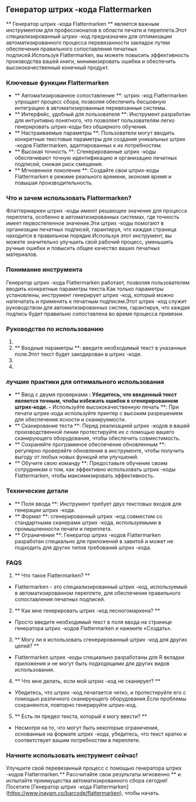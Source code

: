 ## Генератор штрих -кода Flattermarken

** Генератор штрих -кода Flattermarken ** является важным инструментом для профессионалов в области печати и переплета.Этот специализированный штрих -код предназначен для оптимизации автоматизированного процесса перевязанности закладок путем обеспечения правильного сопоставления печатных подписей.Используя Flattermarken, вы можете повысить эффективность производства вашей книги, минимизировать ошибки и обеспечить высококачественный конечный продукт.

### Ключевые функции Flattermarken

- ** Автоматизированное сопоставление **: штрих -код Flattermarken упрощает процесс сбора, позволяя обеспечить бесшовную интеграцию в автоматизированные перевязанные системы.
- ** Интерфейс, удобный для пользователя **: Инструмент разработан для интуитивно понятного, что позволяет пользователям легко генерировать штрих-коды без обширного обучения.
- ** Настраиваемые параметры **: Пользователи могут вводить конкретные текстовые параметры для создания уникальных штрих -кодов Flattermarken, адаптированных к их потребностям.
- ** Высокая точность **: Сгенерированные штрих -коды обеспечивают точную идентификацию и организацию печатных подписей, снижая риск смещения.
- ** Мгновенное поколение **: Создайте свои штрих-коды Flattermarken в режиме реального времени, экономя время и повышая производительность.

### Что и зачем использовать Flattermarken?

Флаттермаркен штрих -коды имеют решающее значение для процесса переплета, особенно в автоматизированных системах, где точность имеет первостепенное значение.Эти штрих -коды помогают в организации печатных подписей, гарантируя, что каждая страница находится в правильном порядке.Используя этот инструмент, вы можете значительно улучшить свой рабочий процесс, уменьшить ручные ошибки и повысить общее качество ваших печатных материалов.

### Понимание инструмента

Генератор штрих -кода Flattermarken работает, позволяя пользователям вводить конкретные параметры текста.Как только параметры установлены, инструмент генерирует штрих -код, который можно напечатать и применять к печатным подписям.Этот штрих -код служит руководством для автоматизированных систем, гарантируя, что каждая подпись будет правильно сопоставлена ​​во время процесса привязки.

### Руководство по использованию

1.
2. ** Входные параметры **: введите необходимый текст в указанные поля.Этот текст будет закодирован в штрих -коде.
3.
4.

### лучшие практики для оптимального использования

- ** Ввод с двумя проверками **: Убедитесь, что введенный текст является точным, чтобы избежать ошибок в сгенерированном штрих-коде.
-** Используйте высококачественную печать **: При печати штрих-кода используйте принтер с высоким разрешением для обеспечения ясности и сканируемости.
- ** Сканирование теста **: Перед реализацией штрих -кодов в вашей производственной линии протестируйте их с помощью вашего сканирующего оборудования, чтобы обеспечить совместимость.
- ** Сохраняйте программное обеспечение обновленным **: регулярно проверяйте обновления в инструменте, чтобы получить выгоду от любых новых функций или улучшений.
- ** Обучите свою команду **: Предоставьте обучение своим сотрудникам о том, как эффективно использовать штрих -коды Flattermarken, чтобы максимизировать эффективность.

### Технические детали

- ** Поля ввода **: Инструмент требует двух текстовых входов для генерации штрих -кода.
- ** Формат **: сгенерированный штрих -код совместим со стандартными сканерами штрих -кода, используемыми в промышленности печати и переплета.
- ** Ограничения **: Генератор штрих -кодов Flattermarken разработан специально для приложений в завитой и может не подходить для других типов требований штрих -кода.

### FAQS

1. ** Что такое Flattermarken? **
- Flattermarken - это специализированный штрих -код, используемый в автоматизированном переплете, для обеспечения правильного сопоставления печатных подписей.

2. ** Как мне генерировать штрих -код лесногомаркена? **
- Просто введите необходимый текст в поля ввода на странице генератора штрих -кодов Flattermarken и нажмите «Создать».

3. ** Могу ли я использовать сгенерированный штрих -код для других целей? **
- Flattermarken штрих -коды специально разработаны для R вкладки приложения и не могут быть подходящими для других видов использования.

4. ** Что мне делать, если мой штрих -код не сканирует? **
- Убедитесь, что штрих -код печатается четко, и протестируйте его с помощью различного сканирующего оборудования.Если проблемы сохраняются, повторно генерируйте штрих-код.

5. ** Есть ли предел текста, который я могу ввести? **
- Несмотря на то, что могут быть некоторые ограничения, основанные на формате штрих -кода, убедитесь, что текст кратко и соответствует вашим потребностям в переплете.

### Начните использовать инструмент сейчас!

Улучшите свой перевязанный процесс с помощью генератора штрих -кодов Flattermarken.** Рассчитайте свои результаты мгновенно ** и испытайте преимущества автоматизированного сбора сегодня!Посетите [Генератор штрих -кода Flattermarken] (https://www.inayam.co/barcode/flattermarken), чтобы начать.